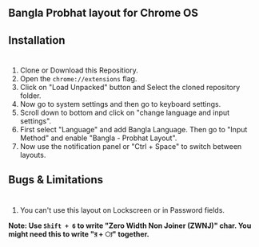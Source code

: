 Bangla Probhat layout for Chrome OS
---

Installation
---
#
1. Clone or Download this Repositiory.
2. Open the `chrome://extensions` flag.
3. Click on "Load Unpacked" button and Select the cloned repository folder.
4. Now go to system settings and then go to keyboard settings.
5. Scroll down to bottom and click on "change language and input settings".
6. First select "Language" and add Bangla Language. Then go to "Input Method" and enable "Bangla - Probhat Layout".
7. Now use the notification panel or "Ctrl + Space" to switch between layouts.

Bugs & Limitations
---
#
1. You can't use this layout on Lockscreen or in Password fields.

**Note: Use `Shift + 6` to write "Zero Width Non Joiner (ZWNJ)" char. You might need this to write "র + ্য" together.**

